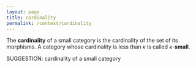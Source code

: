 ```yaml
---
layout: page
title: cardinality
permalink: /context/cardinality
---
```

 The **cardinality** of a small category is the cardinality of the set of its morphisms. A category whose cardinality is less than $\kappa$ is called $\kappa$-**small**.


SUGGESTION: cardinality of a small category